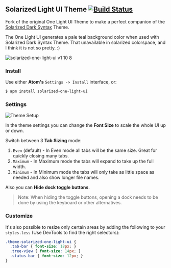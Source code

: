 ## Solarized Light UI Theme [![Build Status](https://travis-ci.org/senki/solarized-one-light-ui.svg?branch=master)](https://travis-ci.org/senki/solarized-one-light-ui)

Fork of the original One Light UI Theme to make a perfect companion of the [Solarized Dark Syntax](https://atom.io/themes/solarized-dark-syntax) Theme.

The One Light UI generates a pale teal background color when used with Solarized Dark Syntax Theme. That unavailable in solarized colorspace, and I think it is not so pretty. :)

![solarized-one-light-ui v1 10 8](https://user-images.githubusercontent.com/459353/31153703-37a05ce6-a8d5-11e7-823a-4e9c8be6d984.png)

### Install

Use either **Atom's** `Settings -> Install` interface, or:
```sh
$ apm install solarized-one-light-ui
```

### Settings

![Theme Setup](https://cloud.githubusercontent.com/assets/459353/26137066/4fa063be-3af2-11e7-9b1e-6eeb65831a79.png)

In the theme settings you can change the __Font Size__ to scale the whole UI up or down.

Switch between 3 __Tab Sizing__ mode:

1. `Even` (default) - In Even mode all tabs will be the same size. Great for quickly closing many tabs.
2. `Maximum` - In Maximum mode the tabs will expand to take up the full width.
3. `Minimum` - In Minimum mode the tabs will only take as little space as needed and also show longer file names.

Also you can __Hide dock toggle buttons__.

> Note: When hiding the toggle buttons, opening a dock needs to be done by using the keyboard or other alternatives.

### Customize

It's also possible to resize only certain areas by adding the following to your `styles.less` (Use DevTools to find the right selectors):

```css
.theme-solarized-one-light-ui {
  .tab-bar { font-size: 18px; }
  .tree-view { font-size: 14px; }
  .status-bar { font-size: 12px; }
}
```
